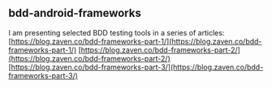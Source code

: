 ## bdd-android-frameworks

I am presenting selected BDD testing tools in a series of articles:
[https://blog.zaven.co/bdd-frameworks-part-1/](https://blog.zaven.co/bdd-frameworks-part-1/)
[https://blog.zaven.co/bdd-frameworks-part-2/](https://blog.zaven.co/bdd-frameworks-part-2/)
[https://blog.zaven.co/bdd-frameworks-part-3/](https://blog.zaven.co/bdd-frameworks-part-3/)
